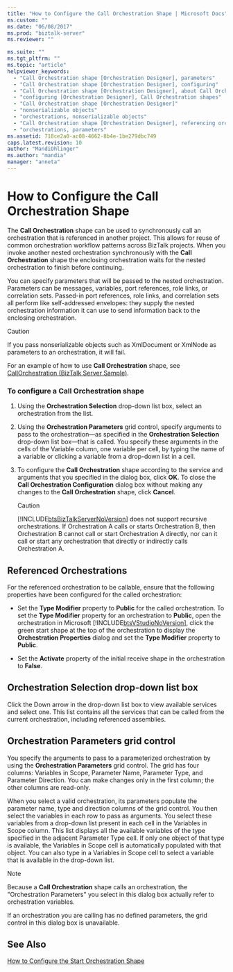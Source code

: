 ```yaml
---
title: "How to Configure the Call Orchestration Shape | Microsoft Docs"
ms.custom: ""
ms.date: "06/08/2017"
ms.prod: "biztalk-server"
ms.reviewer: ""

ms.suite: ""
ms.tgt_pltfrm: ""
ms.topic: "article"
helpviewer_keywords: 
  - "Call Orchestration shape [Orchestration Designer], parameters"
  - "Call Orchestration shape [Orchestration Designer], configuring"
  - "Call Orchestration shape [Orchestration Designer], about Call Orchestration shapes"
  - "configuring [Orchestration Designer], Call Orchestration shapes"
  - "Call Orchestration shape [Orchestration Designer]"
  - "nonserializable objects"
  - "orchestrations, nonserializable objects"
  - "Call Orchestration shape [Orchestration Designer], referencing orchestrations"
  - "orchestrations, parameters"
ms.assetid: 718ce2a0-ac08-4662-8b4e-1be279dbc749
caps.latest.revision: 10
author: "MandiOhlinger"
ms.author: "mandia"
manager: "anneta"
---
```

# How to Configure the Call Orchestration Shape
The **Call Orchestration** shape can be used to synchronously call an orchestration that is referenced in another project. This allows for reuse of common orchestration workflow patterns across BizTalk projects. When you invoke another nested orchestration synchronously with the **Call Orchestration** shape the enclosing orchestration waits for the nested orchestration to finish before continuing.  
  
 You can specify parameters that will be passed to the nested orchestration. Parameters can be messages, variables, port references, role links, or correlation sets. Passed-in port references, role links, and correlation sets all perform like self-addressed envelopes: they supply the nested orchestration information it can use to send information back to the enclosing orchestration.  
  
> [!CAUTION]
>  If you pass nonserializable objects such as XmlDocument or XmlNode as parameters to an orchestration, it will fail.  
  
 For an example of how to use **Call Orchestration** shape, see [CallOrchestration (BizTalk Server Sample)](../core/callorchestration-biztalk-server-sample.md).  
  
### To configure a Call Orchestration shape  
  
1. Using the **Orchestration Selection** drop-down list box, select an orchestration from the list.  
  
2. Using the **Orchestration Parameters** grid control, specify arguments to pass to the orchestration—as specified in the **Orchestration Selection** drop-down list box—that is called. You specify these arguments in the cells of the Variable column, one variable per cell, by typing the name of a variable or clicking a variable from a drop-down list in a cell.  
  
3. To configure the **Call Orchestration** shape according to the service and arguments that you specified in the dialog box, click **OK**. To close the **Call Orchestration Configuration** dialog box without making any changes to the **Call Orchestration** shape, click **Cancel**.  
  
   > [!CAUTION]
   >  [!INCLUDE[btsBizTalkServerNoVersion](../includes/btsbiztalkservernoversion-md.md)] does not support recursive orchestrations. If Orchestration A calls or starts Orchestration B, then Orchestration B cannot call or start Orchestration A directly, nor can it call or start any orchestration that directly or indirectly calls Orchestration A.  
  
## Referenced Orchestrations  
 For the referenced orchestration to be callable, ensure that the following properties have been configured for the called orchestration:  
  
- Set the **Type Modifier** property to **Public** for the called orchestration. To set the **Type Modifier** property for an orchestration to **Public**, open the orchestration in Microsoft [!INCLUDE[btsVStudioNoVersion](../includes/btsvstudionoversion-md.md)], click the green start shape at the top of the orchestration to display the **Orchestration Properties** dialog and set the **Type Modifier** property to **Public**.  
  
- Set the **Activate** property of the initial receive shape in the orchestration to **False**.  
  
## Orchestration Selection drop-down list box  
 Click the Down arrow in the drop-down list box to view available services and select one. This list contains all the services that can be called from the current orchestration, including referenced assemblies.  
  
## Orchestration Parameters grid control  
 You specify the arguments to pass to a parameterized orchestration by using the **Orchestration Parameters** grid control. The grid has four columns: Variables in Scope, Parameter Name, Parameter Type, and Parameter Direction. You can make changes only in the first column; the other columns are read-only.  
  
 When you select a valid orchestration, its parameters populate the parameter name, type and direction columns of the grid control. You then select the variables in each row to pass as arguments. You select these variables from a drop-down list present in each cell in the Variables in Scope column. This list displays all the available variables of the type specified in the adjacent Parameter Type cell. If only one object of that type is available, the Variables in Scope cell is automatically populated with that object. You can also type in a Variables in Scope cell to select a variable that is available in the drop-down list.  
  
> [!NOTE]
>  Because a **Call Orchestration** shape calls an orchestration, the "Orchestration Parameters" you select in this dialog box actually refer to orchestration variables.  
  
 If an orchestration you are calling has no defined parameters, the grid control in this dialog box is unavailable.  
  
## See Also  
 [How to Configure the Start Orchestration Shape](../core/how-to-configure-the-start-orchestration-shape.md)